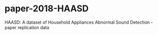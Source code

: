 # paper-2018-HAASD
HAASD: A dataset of Household Appliances Abnormal Sound Detection - paper replication data
